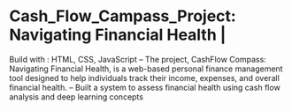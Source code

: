 # Cash_Flow_Campass_Project: Navigating Financial Health |
Build with : HTML, CSS, JavaScript 
– The project, CashFlow Compass: Navigating Financial Health, is a web-based personal finance management tool
designed to help individuals track their income, expenses, and overall financial health.
– Built a system to assess financial health using cash flow analysis and deep learning concepts
